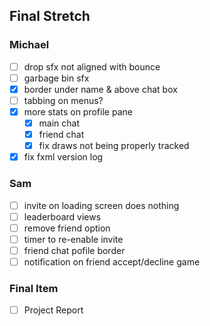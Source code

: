 ## Final Stretch

### Michael
- [ ] drop sfx not aligned with bounce
- [ ] garbage bin sfx
- [x] border under name & above chat box
- [ ] tabbing on menus?
- [x] more stats on profile pane
    - [x] main chat
    - [x] friend chat
    - [x] fix draws not being properly tracked
- [x] fix fxml version log

### Sam
- [ ] invite on loading screen does nothing
- [ ] leaderboard views
- [ ] remove friend option
- [ ] timer to re-enable invite
- [ ] friend chat pofile border
- [ ] notification on friend accept/decline game

### Final Item
- [ ] Project Report
